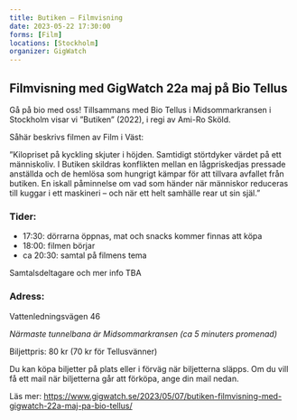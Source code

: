 ```yaml
---
title: Butiken – Filmvisning
date: 2023-05-22 17:30:00
forms: [Film]
locations: [Stockholm]
organizer: GigWatch
---
```

## Filmvisning med GigWatch 22a maj på Bio Tellus

Gå på bio med oss! Tillsammans med Bio Tellus i Midsommarkransen i Stockholm visar vi ”Butiken” (2022), i regi av Ami-Ro Sköld.

Såhär beskrivs filmen av Film i Väst:

”Kilopriset på kyckling skjuter i höjden. Samtidigt störtdyker värdet på ett människoliv. I Butiken skildras konflikten mellan en lågpriskedjas pressade anställda och de hemlösa som hungrigt kämpar för att tillvara avfallet från butiken. En iskall påminnelse om vad som händer när människor reduceras till kuggar i ett maskineri – och när ett helt samhälle rear ut sin själ.”

### Tider:
* 17:30: dörrarna öppnas, mat och snacks kommer finnas att köpa
* 18:00: filmen börjar
* ca 20:30: samtal på filmens tema

Samtalsdeltagare och mer info TBA

### Adress:
Vattenledningsvägen 46

*Närmaste tunnelbana är Midsommarkransen (ca 5 minuters promenad)*

Biljettpris: 80 kr (70 kr för Tellusvänner)

Du kan köpa biljetter på plats eller i förväg när biljetterna släpps. Om du vill få ett mail när biljetterna går att förköpa, ange din mail nedan.

Läs mer: https://www.gigwatch.se/2023/05/07/butiken-filmvisning-med-gigwatch-22a-maj-pa-bio-tellus/